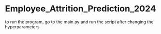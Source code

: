 ﻿# Employee_Attrition_Prediction_2024
to run the program, go to the main.py and run the script after changing the hyperparameters
